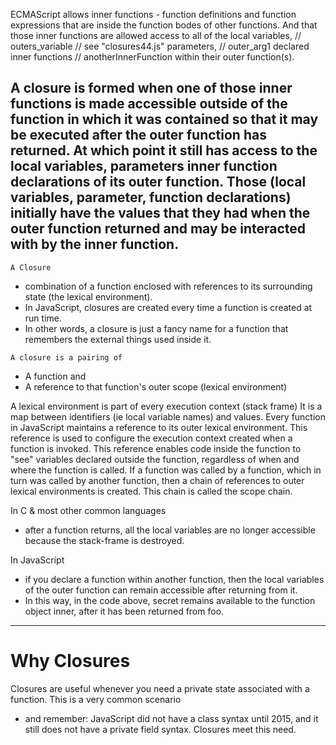 ECMAScript allows inner functions - function definitions and function expressions that are inside the function bodes of other functions. 
And that those inner functions are allowed access to all of the 
    local variables,                // outers_variable                          // see "closures44.js" 
    parameters,                     // outer_arg1
    declared inner functions        // anotherInnerFunction
within their outer function(s).
    
A closure is formed when one of those inner functions is made accessible outside of the function in which it was contained
    so that it may be executed after the outer function has returned. 
At which point it still has access to the 
    local variables, 
    parameters 
    inner function declarations 
of its outer function. 
Those (local variables, parameter, function declarations) initially have the values that they had when the outer function returned 
    and may be interacted with by the inner function.
--------------------------------------------------------------------------------------------------------------------------------------------

`A Closure`
- combination of a function enclosed with references to its surrounding state (the lexical environment). 
- In JavaScript, closures are created every time a function is created at run time. 
- In other words, a closure is just a fancy name for a function that remembers the external things used inside it.

`A closure is a pairing of`
- A function and
- A reference to that function's outer scope (lexical environment)


A lexical environment is part of every execution context (stack frame)
It is a map between identifiers (ie local variable names) and values.
Every function in JavaScript maintains a reference to its outer lexical environment. 
This reference is used to configure the execution context created when a function is invoked. 
This reference enables code inside the function to "see" variables declared outside the function, regardless of when and where the function is called.
If a function was called by a function, which in turn was called by another function, then a chain of references to outer lexical environments is created. 
This chain is called the scope chain.


In C & most other common languages
- after a function returns, all the local variables are no longer accessible because the stack-frame is destroyed. 

In JavaScript
- if you declare a function within another function, then the local variables of the outer function can remain accessible after returning from it. 
- In this way, in the code above, secret remains available to the function object inner, after it has been returned from foo.
--------------------------------------------------------------------------------------------------------------------------------------------

# Why Closures

Closures are useful whenever you need a private state associated with a function. 
This is a very common scenario 
- and remember: JavaScript did not have a class syntax until 2015, and it still does not have a private field syntax. 
Closures meet this need.


